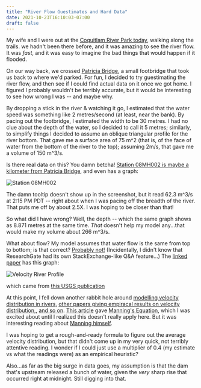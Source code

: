 ```yaml
---
title: "River Flow Guestimates and Hard Data"
date: 2021-10-23T16:10:03-07:00
draft: false
---
```


My wife and I were out at the [Coquitlam River Park today][0], walking
along the trails.  we hadn't been there before, and it was amazing to
see the river flow.  It was _fast_, and it was easy to imagine the bad
things that would happen if it flooded.

On our way back, we crossed [Patricia Bridge][1], a small footbridge
that took us back to where we'd parked.  For fun, I decided to try
guestimating the river flow, and then see if I could find actual data
on it once we got home.  I figured I probably wouldn't be terribly
accurate, but it would be interesting to see how wrong I was -- and
maybe why.

By dropping a stick in the river & watching it go, I estimated that
the water speed was something like 2 metres/second (at least, near the
bank).  By pacing out the footbridge, I estimated the width to be 30
metres.  I had no clue about the depth of the water, so I decided to
call it 5 metres; similarly, to simplify things I decided to assume an
oblique triangular profile for the river bottom.  That gave me a
surface area of 75 m^2 (that is, of the face of water from the bottom of
the river to the top); assuming 2m/s, that gave me a volume of 150
m^3/s.

Is there real data on this?  You damn betcha! [Station 08MH002 is
maybe a kilometer from Patricia Bridge][2], and even has a graph:

![Station 08MH002][3]

The damn tooltip doesn't show up in the screenshot, but it read 62.3
m^3/s at 2:15 PM PDT -- right about when I was pacing off the breadth of
the river.  That puts me off by about 2.5X.  I was hoping to be closer
than that!

So what did I have wrong?  Well, the depth -- which the same graph
shows as 8.871 metres at the same time.  *That* doesn't help my model
any...that would make my volume about 266 m^3/s.

What about flow?  My model assumes that water flow is the same from
top to bottom; is that correct?  [Probably not!][4] (Incidentally, I
didn't know that ResearchGate had its own StackExchange-like Q&A
feature...)  The [linked paper][5] has this graph:

![Velocity River Profile][6]

which came from [this USGS publication][13]

At this point, I fell down another rabbit hole around [modelling
velocity distribution in rivers][7], [other papers giving empiracal
results on velocity distribution,][8], [and so on][9].  [This
article][10] gave [Manning's Equation][11], which I was excited about
until I realized this doesn't really apply here.  But it was
interesting reading about [Manning himself][12].

I was hoping to get a rough-and-ready formula to figure out the
average velocity distribution, but that didn't come up in my very
quick, not terribly attentive reading.  I wonder if I could just use a
multiplier of 0.4 (my estimate vs what the readings were) as an
empirical heuristic?

Also...as far as the big surge in data goes, my assumption is that the
dam that's upstream released a bunch of water, given the *very* sharp
rise that occurred right at midnight.  Still digging into that.


[0]: https://en.wikipedia.org/wiki/Coquitlam_River
[1]: https://www.openstreetmap.org/way/35394846#map=16/49.2751/-122.7700
[2]: https://wateroffice.ec.gc.ca/report/real_time_e.html?stn=08MH002
[3]: 08MH002_graph.png
[4]: https://www.researchgate.net/post/Does-the-max-velocity-always-occur-at-the-water-surface
[5]: https://www.researchgate.net/publication/4011652_Complete_velocity_distribution_in_river_cross-sections_measured_by_acoustic_instruments
[6]: VelocityRiverProfile.jpg
[7]: https://www.tandfonline.com/doi/pdf/10.1080/00288330.1997.9516754
[8]: https://www.e3s-conferences.org/articles/e3sconf/pdf/2018/15/e3sconf_riverflow2018_06015.pdf
[9]: https://earthscience.stackexchange.com/questions/15194/rivers-how-to-calculate-maximum-velocity-from-average-velocity-in-a-cross-sect
[10]: http://www.fsl.orst.edu/geowater/FX3/help/8_Hydraulic_Reference/Manning_s_Equation.htm
[11]: https://en.wikipedia.org/wiki/Manning_formula
[12]: https://en.wikipedia.org/wiki/Robert_Manning_(engineer)
[13]: https://pubs.usgs.gov/sir/2006/5226/
